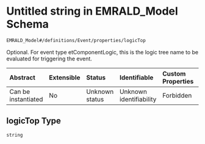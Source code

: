 # Untitled string in EMRALD_Model Schema

```txt
EMRALD_Model#/definitions/Event/properties/logicTop
```

Optional. For event type etComponentLogic, this is the logic tree name to be evaluated for triggering the event.

| Abstract            | Extensible | Status         | Identifiable            | Custom Properties | Additional Properties | Access Restrictions | Defined In                                                                                                    |
| :------------------ | :--------- | :------------- | :---------------------- | :---------------- | :-------------------- | :------------------ | :------------------------------------------------------------------------------------------------------------ |
| Can be instantiated | No         | Unknown status | Unknown identifiability | Forbidden         | Allowed               | none                | [EMRALD_JsonSchemaV3_0.json*](../../../../../Emrald-UI/out/EMRALD_JsonSchemaV3_0.json "open original schema") |

## logicTop Type

`string`
